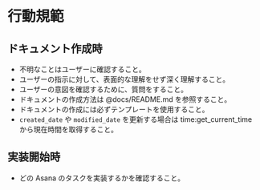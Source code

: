 # 行動規範

## ドキュメント作成時

- 不明なことはユーザーに確認すること。
- ユーザーの指示に対して、表面的な理解をせず深く理解すること。
- ユーザーの意図を確認するために、質問をすること。
- ドキュメントの作成方法は @docs/README.md を参照すること。
- ドキュメントの作成には必ずテンプレートを使用すること。
- `created_date` や `modified_date` を更新する場合は time:get_current_time から現在時間を取得すること。

## 実装開始時

- どの Asana のタスクを実装するかを確認すること。
